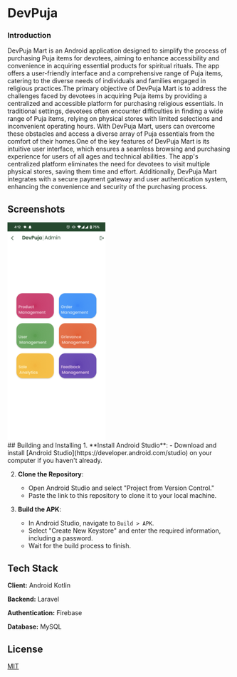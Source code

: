 
# DevPuja
### Introduction

DevPuja Mart is an Android application designed to simplify the process of purchasing Puja items for devotees, aiming to enhance accessibility and convenience in acquiring essential products for spiritual rituals. The app offers a user-friendly interface and a comprehensive range of Puja items, catering to the diverse needs of individuals and families engaged in religious practices.The primary objective of DevPuja Mart is to address the challenges faced by devotees in acquiring Puja items by providing a centralized and accessible platform for purchasing religious essentials. In traditional settings, devotees often encounter difficulties in finding a wide range of Puja items, relying on physical stores with limited selections and inconvenient operating hours. With DevPuja Mart, users can overcome these obstacles and access a diverse array of Puja essentials from the comfort of their homes.One of the key features of DevPuja Mart is its intuitive user interface, which ensures a seamless browsing and purchasing experience for users of all ages and technical abilities. The app's centralized platform eliminates the need for devotees to visit multiple physical stores, saving them time and effort. Additionally, DevPuja Mart integrates with a secure payment gateway and user authentication system, enhancing the convenience and security of the purchasing process.

## Screenshots
<div class="top-screenshot"><img src="https://raw.githubusercontent.com/akhileshsathe/DevPuja-android/refs/heads/screenshots/admin.png" style="max-width: 100%; max-height: 35em;"></div>
## Building and Installing
 1. **Install Android Studio**:
    - Download and install [Android Studio](https://developer.android.com/studio) on your computer if you haven't already.

2. **Clone the Repository**:
    - Open Android Studio and select "Project from Version Control."
    - Paste the link to this repository to clone it to your local machine.

3. **Build the APK**:
    - In Android Studio, navigate to `Build > APK`.
    - Select "Create New Keystore" and enter the required information, including a password.
    - Wait for the build process to finish.



## Tech Stack

**Client:** Android Kotlin

**Backend:** Laravel

**Authentication:** Firebase

**Database:** MySQL



## License

[MIT](https://choosealicense.com/licenses/mit/)

